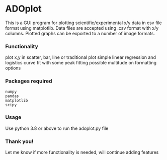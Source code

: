 # ADOplot
 This is a GUI program for plotting scientific/experimental x/y data in csv file format using matplotlib.
 Data files are accepted using .csv format with x/y columns. Plotted graphs can be exported to a number of image formats.
### Functionality
plot x,y in scatter, bar, line or traditional plot
simple linear regression and logistics curve fit with some peak fitting possible
multitude on formatting options
### Packages required
	numpy
	pandas
	matplotlib
	scipy

### Usage
Use python 3.8 or above to run the adoplot.py file
	
### Thank you!
Let me know if more functionality is needed, will continue adding features
 
